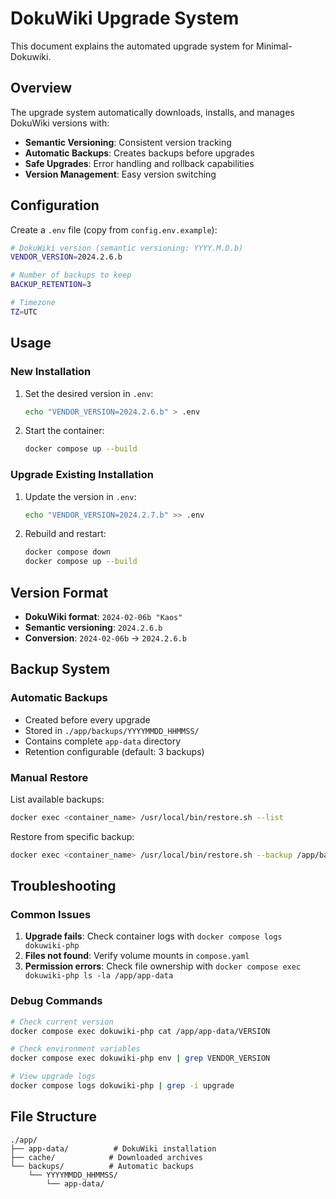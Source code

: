 # DokuWiki Upgrade System

This document explains the automated upgrade system for Minimal-Dokuwiki.

## Overview

The upgrade system automatically downloads, installs, and manages DokuWiki versions with:
- **Semantic Versioning**: Consistent version tracking
- **Automatic Backups**: Creates backups before upgrades
- **Safe Upgrades**: Error handling and rollback capabilities
- **Version Management**: Easy version switching

## Configuration

Create a `.env` file (copy from `config.env.example`):

```bash
# DokuWiki version (semantic versioning: YYYY.M.D.b)
VENDOR_VERSION=2024.2.6.b

# Number of backups to keep
BACKUP_RETENTION=3

# Timezone
TZ=UTC
```

## Usage

### New Installation

1. Set the desired version in `.env`:
   ```bash
   echo "VENDOR_VERSION=2024.2.6.b" > .env
   ```

2. Start the container:
   ```bash
   docker compose up --build
   ```

### Upgrade Existing Installation

1. Update the version in `.env`:
   ```bash
   echo "VENDOR_VERSION=2024.2.7.b" >> .env
   ```

2. Rebuild and restart:
   ```bash
   docker compose down
   docker compose up --build
   ```

## Version Format

- **DokuWiki format**: `2024-02-06b "Kaos"`
- **Semantic versioning**: `2024.2.6.b`
- **Conversion**: `2024-02-06b` → `2024.2.6.b`

## Backup System

### Automatic Backups

- Created before every upgrade
- Stored in `./app/backups/YYYYMMDD_HHMMSS/`
- Contains complete `app-data` directory
- Retention configurable (default: 3 backups)

### Manual Restore

List available backups:
```bash
docker exec <container_name> /usr/local/bin/restore.sh --list
```

Restore from specific backup:
```bash
docker exec <container_name> /usr/local/bin/restore.sh --backup /app/backups/20240101_120000
```

## Troubleshooting

### Common Issues

1. **Upgrade fails**: Check container logs with `docker compose logs dokuwiki-php`
2. **Files not found**: Verify volume mounts in `compose.yaml`
3. **Permission errors**: Check file ownership with `docker compose exec dokuwiki-php ls -la /app/app-data`

### Debug Commands

```bash
# Check current version
docker compose exec dokuwiki-php cat /app/app-data/VERSION

# Check environment variables
docker compose exec dokuwiki-php env | grep VENDOR_VERSION

# View upgrade logs
docker compose logs dokuwiki-php | grep -i upgrade
```

## File Structure

```
./app/
├── app-data/          # DokuWiki installation
├── cache/            # Downloaded archives
└── backups/          # Automatic backups
    └── YYYYMMDD_HHMMSS/
        └── app-data/
```